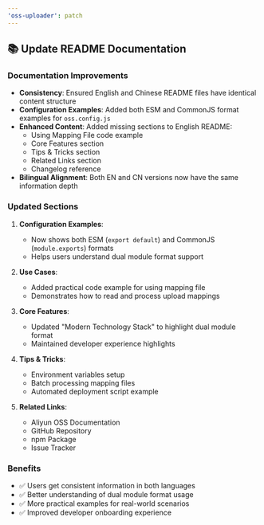 ```yaml
---
'oss-uploader': patch
---
```


## 📚 Update README Documentation

### Documentation Improvements

- **Consistency**: Ensured English and Chinese README files have identical content structure
- **Configuration Examples**: Added both ESM and CommonJS format examples for `oss.config.js`
- **Enhanced Content**: Added missing sections to English README:
  - Using Mapping File code example
  - Core Features section
  - Tips & Tricks section
  - Related Links section
  - Changelog reference
- **Bilingual Alignment**: Both EN and CN versions now have the same information depth

### Updated Sections

1. **Configuration Examples**:
   - Now shows both ESM (`export default`) and CommonJS (`module.exports`) formats
   - Helps users understand dual module format support

2. **Use Cases**:
   - Added practical code example for using mapping file
   - Demonstrates how to read and process upload mappings

3. **Core Features**:
   - Updated "Modern Technology Stack" to highlight dual module format
   - Maintained developer experience highlights

4. **Tips & Tricks**:
   - Environment variables setup
   - Batch processing mapping files
   - Automated deployment script example

5. **Related Links**:
   - Aliyun OSS Documentation
   - GitHub Repository
   - npm Package
   - Issue Tracker

### Benefits

- ✅ Users get consistent information in both languages
- ✅ Better understanding of dual module format usage
- ✅ More practical examples for real-world scenarios
- ✅ Improved developer onboarding experience

